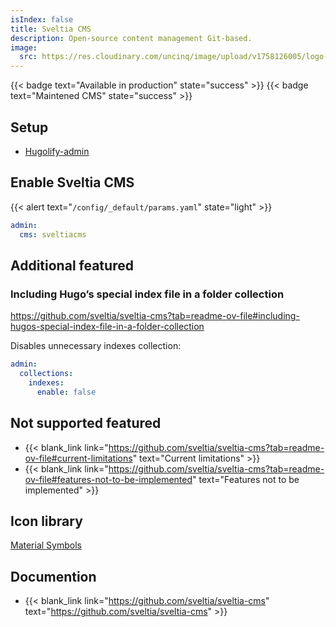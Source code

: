 ```yaml
---
isIndex: false
title: Sveltia CMS
description: Open-source content management Git-based.
image:
  src: https://res.cloudinary.com/uncinq/image/upload/v1758126005/logo-sveltia-cms_eh8ftl.png
---
```

{{< badge text="Available in production" state="success" >}}
{{< badge text="Maintened CMS" state="success" >}}

## Setup

- [Hugolify-admin](../setup/)

## Enable Sveltia CMS

{{< alert text="`/config/_default/params.yaml`" state="light" >}}

```yaml
admin:
  cms: sveltiacms
```

## Additional featured

### Including Hugo’s special index file in a folder collection

https://github.com/sveltia/sveltia-cms?tab=readme-ov-file#including-hugos-special-index-file-in-a-folder-collection

Disables unnecessary indexes collection:

```yaml
admin:
  collections:
    indexes:
      enable: false
```

## Not supported featured

- {{< blank_link link="https://github.com/sveltia/sveltia-cms?tab=readme-ov-file#current-limitations" text="Current limitations" >}}
- {{< blank_link link="https://github.com/sveltia/sveltia-cms?tab=readme-ov-file#features-not-to-be-implemented" text="Features not to be implemented" >}}

## Icon library

[Material Symbols](https://fonts.google.com/icons?icon.set=Material+Symbols&icon.platform=web)

## Documention

- {{< blank_link link="https://github.com/sveltia/sveltia-cms" text="https://github.com/sveltia/sveltia-cms" >}}